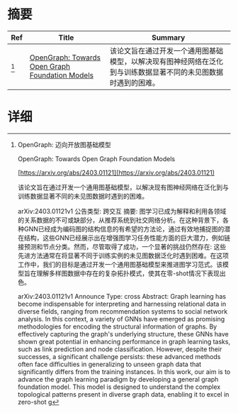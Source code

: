 # 摘要

| Ref | Title | Summary |
| --- | --- | --- |
| [^1] | [OpenGraph: Towards Open Graph Foundation Models](https://arxiv.org/abs/2403.01121) | 该论文旨在通过开发一个通用图基础模型，以解决现有图神经网络在泛化到与训练数据显著不同的未见图数据时遇到的困难。 |

# 详细

[^1]: OpenGraph: 迈向开放图基础模型

    OpenGraph: Towards Open Graph Foundation Models

    [https://arxiv.org/abs/2403.01121](https://arxiv.org/abs/2403.01121)

    该论文旨在通过开发一个通用图基础模型，以解决现有图神经网络在泛化到与训练数据显著不同的未见图数据时遇到的困难。

    

    arXiv:2403.01121v1 公告类型: 跨交互   摘要: 图学习已成为解释和利用各领域的关系数据的不可或缺部分，从推荐系统到社交网络分析。在这种背景下，各种GNN已经成为编码图的结构信息的有希望的方法论，通过有效地捕捉图的潜在结构，这些GNN已经展示出在增强图学习任务性能方面的巨大潜力，例如链接预测和节点分类。然而，尽管取得了成功，一个显著的挑战仍然存在: 这些先进方法通常在将显著不同于训练实例的未见图数据泛化时遇到困难。在这项工作中，我们的目标是通过开发一个通用图基础模型来推进图学习范式。该模型旨在理解多样图数据中存在的复杂拓扑模式，使其在零-shot情况下表现出色。

    arXiv:2403.01121v1 Announce Type: cross  Abstract: Graph learning has become indispensable for interpreting and harnessing relational data in diverse fields, ranging from recommendation systems to social network analysis. In this context, a variety of GNNs have emerged as promising methodologies for encoding the structural information of graphs. By effectively capturing the graph's underlying structure, these GNNs have shown great potential in enhancing performance in graph learning tasks, such as link prediction and node classification. However, despite their successes, a significant challenge persists: these advanced methods often face difficulties in generalizing to unseen graph data that significantly differs from the training instances. In this work, our aim is to advance the graph learning paradigm by developing a general graph foundation model. This model is designed to understand the complex topological patterns present in diverse graph data, enabling it to excel in zero-shot g
    

